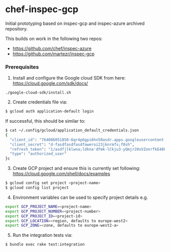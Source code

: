 # chef-inspec-gcp

Initial prototyping based on inspec-gcp and inspec-azure archived repository.

This builds on work in the following two repos:
* https://github.com/chef/inspec-azure 
* https://github.com/martezr/inspec-gcp

### Prerequisites

1. Install and configure the Google cloud SDK from here:
https://cloud.google.com/sdk/docs/
```
./google-cloud-sdk/install.sh
```

2. Create credentials file via:
```bash
$ gcloud auth application-default login
```
If successful, this should be similar to:
```bash
$ cat ~/.config/gcloud/application_default_credentials.json 
{
  "client_id": "764086051850-6qr4p6gpi6hn50asdr.apps.googleusercontent.com",
  "client_secret": "d-fasdfasdfasdfaweroi23jknrmfs;f8sh",
  "refresh_token": "1/asdfjlklwna;ldkna'dfmk-lCkju3-yQmjr20xVZonrfkE48L",
  "type": "authorized_user"
}c
```
3. Create GCP project and ensure this is currently set following: https://cloud.google.com/shell/docs/examples
```bash
$ gcloud config set project <project-name>
$ gcloud config list project
```

4. Environment variables can be used to specify project details e.g.
```bash
export GCP_PROJECT_NAME=<project-name>
export GCP_PROJECT_NUMBER=<project-number>
export GCP_PROJECT_ID=<project-id>
export GCP_LOCATION=<region, defaults to europe-west2>
export GCP_ZONE=<zone, defaults to europe-west2-a>
```

5. Run the integration tests via:

```bash
$ bundle exec rake test:integration
```
